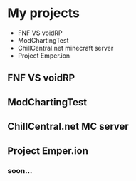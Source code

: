 # My projects

- FNF VS voidRP
- ModChartingTest
- ChillCentral.net minecraft server
- Project Emper.ion

## FNF VS voidRP

## ModChartingTest

## ChillCentral.net MC server




## Project Emper.ion
### soon...
